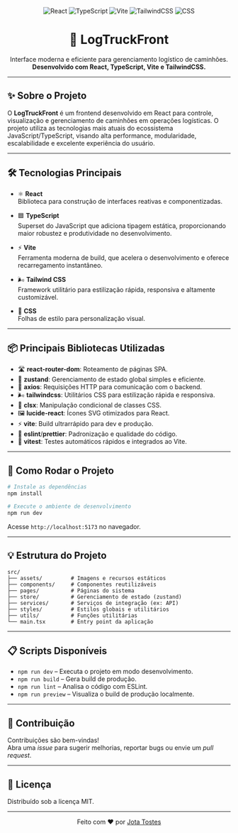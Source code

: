 <p align="center">
  <img src="https://img.shields.io/badge/React-19.1-blue?logo=react" alt="React"/>
  <img src="https://img.shields.io/badge/TypeScript-5.8-blue?logo=typescript" alt="TypeScript"/>
  <img src="https://img.shields.io/badge/Vite-6.3-blueviolet?logo=vite" alt="Vite"/>
  <img src="https://img.shields.io/badge/TailwindCSS-3.3-06b6d4?logo=tailwindcss" alt="TailwindCSS"/>
  <img src="https://img.shields.io/badge/CSS-3.0-264de4?logo=css3" alt="CSS"/>
</p>

<h1 align="center">🚚 LogTruckFront</h1>

<p align="center">
  Interface moderna e eficiente para gerenciamento logístico de caminhões.<br>
  <b>Desenvolvido com React, TypeScript, Vite e TailwindCSS.</b>
</p>

---

## ✨ Sobre o Projeto

O **LogTruckFront** é um frontend desenvolvido em React para controle, visualização e gerenciamento de caminhões em operações logísticas. O projeto utiliza as tecnologias mais atuais do ecossistema JavaScript/TypeScript, visando alta performance, modularidade, escalabilidade e excelente experiência do usuário.

---

## 🛠️ Tecnologias Principais

- ⚛️ **React**  
  Biblioteca para construção de interfaces reativas e componentizadas.

- 🟦 **TypeScript**  
  Superset do JavaScript que adiciona tipagem estática, proporcionando maior robustez e produtividade no desenvolvimento.

- ⚡ **Vite**  
  Ferramenta moderna de build, que acelera o desenvolvimento e oferece recarregamento instantâneo.

- 🌬️ **Tailwind CSS**  
  Framework utilitário para estilização rápida, responsiva e altamente customizável.

- 🎨 **CSS**  
  Folhas de estilo para personalização visual.

---

## 📦 Principais Bibliotecas Utilizadas

- 🛣️ **react-router-dom**: Roteamento de páginas SPA.
- 🧩 **zustand**: Gerenciamento de estado global simples e eficiente.
- 🧪 **axios**: Requisições HTTP para comunicação com o backend.
- 🌬️ **tailwindcss**: Utilitários CSS para estilização rápida e responsiva.
- 🧼 **clsx**: Manipulação condicional de classes CSS.
- 🖼️ **lucide-react**: Ícones SVG otimizados para React.
- ⚡ **vite**: Build ultrarrápido para dev e produção.
- 🔦 **eslint**/**prettier**: Padronização e qualidade do código.
- 🧪 **vitest**: Testes automáticos rápidos e integrados ao Vite.

---

## 🚀 Como Rodar o Projeto

```bash
# Instale as dependências
npm install

# Execute o ambiente de desenvolvimento
npm run dev
```

Acesse `http://localhost:5173` no navegador.

---

## 💡 Estrutura do Projeto

```
src/
├── assets/         # Imagens e recursos estáticos
├── components/     # Componentes reutilizáveis
├── pages/          # Páginas do sistema
├── store/          # Gerenciamento de estado (zustand)
├── services/       # Serviços de integração (ex: API)
├── styles/         # Estilos globais e utilitários
├── utils/          # Funções utilitárias
└── main.tsx        # Entry point da aplicação
```

---

## 📋 Scripts Disponíveis

- `npm run dev` – Executa o projeto em modo desenvolvimento.
- `npm run build` – Gera build de produção.
- `npm run lint` – Analisa o código com ESLint.
- `npm run preview` – Visualiza o build de produção localmente.

---

## 🤝 Contribuição

Contribuições são bem-vindas!  
Abra uma _issue_ para sugerir melhorias, reportar bugs ou envie um _pull request_.

---

## 📝 Licença

Distribuído sob a licença MIT.

---

<p align="center">
  Feito com ❤️ por <a href="https://github.com/JotaTostes">Jota Tostes</a>
</p>

